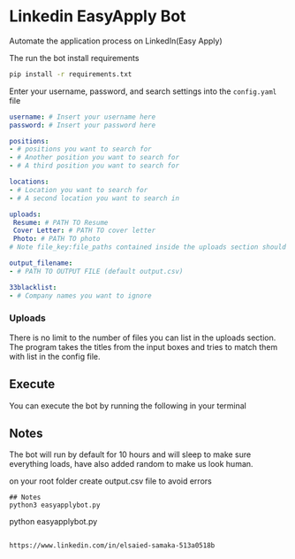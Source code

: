 # Linkedin EasyApply Bot
Automate the application process on LinkedIn(Easy Apply)
 

The run the bot install requirements
```bash
pip install -r requirements.txt
```

Enter your username, password, and search settings into the `config.yaml` file

```yaml
username: # Insert your username here
password: # Insert your password here

positions:
- # positions you want to search for
- # Another position you want to search for
- # A third position you want to search for

locations:
- # Location you want to search for
- # A second location you want to search in 

uploads:
 Resume: # PATH TO Resume 
 Cover Letter: # PATH TO cover letter
 Photo: # PATH TO photo
# Note file_key:file_paths contained inside the uploads section should be writted without a dash ('-') 

output_filename:
- # PATH TO OUTPUT FILE (default output.csv)

33blacklist:
- # Company names you want to ignore
```


### Uploads

There is no limit to the number of files you can list in the uploads section. 
The program takes the titles from the input boxes and tries to match them with 
list in the config file.

## Execute

You can execute the bot by running the following in your terminal

## Notes

The bot will run by default for 10 hours and will sleep to make sure everything loads, have also  added random to make us look human.

on your root folder create output.csv file to avoid errors

```
## Notes
python3 easyapplybot.py
```
python easyapplybot.py

```

https://www.linkedin.com/in/elsaied-samaka-513a0518b